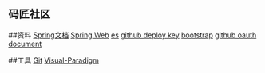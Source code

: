 ## 码匠社区

##资料
[Spring文档](https://spring.io/guides)
[Spring Web](https://spring.io/guides/gs/serving-web-content/)
[es](https://elasticsearch.cn/explore)
[github deploy key](https://developer.github.com/v3/guides/managing-deploy-keys/#deploy-keys)
[bootstrap](https://v3.bootcss.com/getting-started/)
[github oauth document](https://docs.github.com/en/free-pro-team@latest/developers/apps/building-oauth-apps)

##工具
[Git](https://git-scm.com/download)
[Visual-Paradigm](https://www.visual-paradigm.com)

